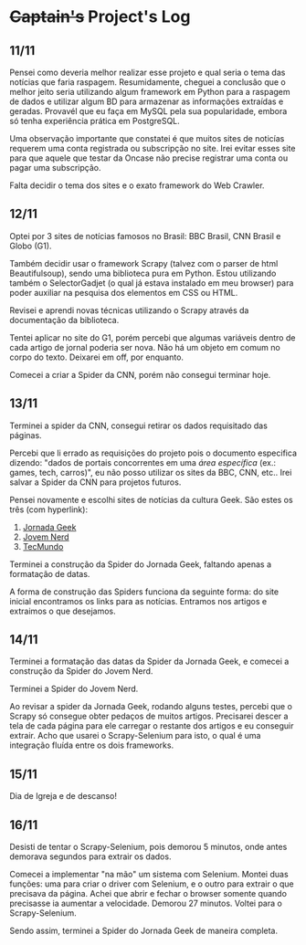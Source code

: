 # ~~Captain's~~ Project's Log

## 11/11

Pensei como deveria melhor realizar esse projeto e qual seria o tema das notícias que faria raspagem. Resumidamente, cheguei a conclusão que o melhor jeito seria utilizando algum framework em Python para a raspagem de dados e utilizar algum BD para armazenar as informações extraídas e geradas. Provavél que eu faça em MySQL pela sua popularidade, embora só tenha experiência prática em PostgreSQL.

Uma observação importante que constatei é que muitos sites de noticías requerem uma conta registrada ou subscripção no site. Irei evitar esses site para que aquele que testar da Oncase não precise registrar uma conta ou pagar uma subscripção.

Falta decidir o tema dos sites e o exato framework do Web Crawler.

## 12/11

Optei por 3 sites de notícias famosos no Brasil: BBC Brasil, CNN Brasil e Globo (G1).

Também decidir usar o framework Scrapy (talvez com o parser de html Beautifulsoup), sendo uma biblioteca pura em Python. Estou utilizando também o SelectorGadjet (o qual já estava instalado em meu browser) para poder auxiliar na pesquisa dos elementos em CSS ou HTML.

Revisei e aprendi novas técnicas utilizando o Scrapy através da documentação da biblioteca.

Tentei aplicar no site do G1, porém percebi que algumas variáveis dentro de cada artigo de jornal poderia ser nova. Não há um objeto em comum no corpo do texto. Deixarei em off, por enquanto.

Comecei a criar a Spider da CNN, porém não consegui terminar hoje.

## 13/11

Terminei a spider da CNN, consegui retirar os dados requisitado das páginas.

Percebi que li errado as requisições do projeto pois o documento especifica dizendo: "dados de portais concorrentes em uma _área específica_ (ex.: games, tech, carros)", eu não posso utilizar os sites da BBC, CNN, etc.. Irei salvar a Spider da CNN para projetos futuros.

Pensei novamente e escolhi sites de notícias da cultura Geek. São estes os três (com hyperlink):

1. [Jornada Geek](https://www.jornadageek.com.br/novidades/)
2. [Jovem Nerd](https://jovemnerd.com.br/nerdbunker/)
3. [TecMundo](https://www.tecmundo.com.br/cultura-geek) 

Terminei a construção da Spider do Jornada Geek, faltando apenas a formatação de datas.

A forma de construção das Spiders funciona da seguinte forma: do site inicial encontramos os links para as notícias. Entramos nos artigos e extraimos o que desejamos.

## 14/11

Terminei a formatação das datas da Spider da Jornada Geek, e comecei a construção da Spider do Jovem Nerd. 

Terminei a Spider do Jovem Nerd.

Ao revisar a spider da Jornada Geek, rodando alguns testes, percebi que o Scrapy só consegue obter pedaços de muitos artigos. Precisarei descer a tela de cada página para ele carregar o restante dos artigos e eu conseguir extrair. Acho que usarei o Scrapy-Selenium para isto, o qual é uma integração fluída entre os dois frameworks.

## 15/11

Dia de Igreja e de descanso!

## 16/11

Desisti de tentar o Scrapy-Selenium, pois demorou 5 minutos, onde antes demorava segundos para extrair os dados. 

Comecei a implementar "na mão" um sistema com Selenium. Montei duas funções: uma para criar o driver com Selenium, e o outro para extrair o que precisava da página. Achei que abrir e fechar o browser somente quando precisasse ia aumentar a velocidade. Demorou 27 minutos. Voltei para o Scrapy-Selenium.

Sendo assim, terminei a Spider do Jornada Geek de maneira completa.